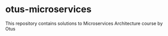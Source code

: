# otus-microservices

This repository contains solutions to Microservices Architecture course by Otus
